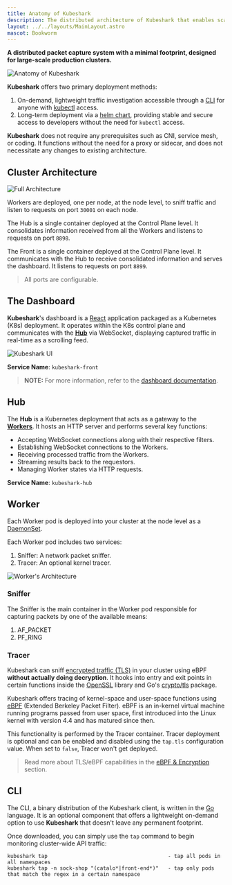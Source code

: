 ```yaml
---
title: Anatomy of Kubeshark
description: The distributed architecture of Kubeshark that enables scalable network traffic capture, explained with diagrams.
layout: ../../layouts/MainLayout.astro
mascot: Bookworm
---
```


**A distributed packet capture system with a minimal footprint, designed for large-scale production clusters.**

![Anatomy of **Kubeshark**](/diagram.png)

**Kubeshark** offers two primary deployment methods:

1. On-demand, lightweight traffic investigation accessible through a [CLI](/en/install#cli) for anyone with [kubectl](https://kubernetes.io/docs/reference/kubectl/) access.
2. Long-term deployment via a [helm chart](/en/install#helm), providing stable and secure access to developers without the need for `kubectl` access.

**Kubeshark** does not require any prerequisites such as CNI, service mesh, or coding. It functions without the need for a proxy or sidecar, and does not necessitate any changes to existing architecture.

## Cluster Architecture

![Full Architecture](/full-architecture.png)

Workers are deployed, one per node, at the node level, to sniff traffic and listen to requests on port `30001` on each node.

The Hub is a single container deployed at the Control Plane level. It consolidates information received from all the Workers and listens to requests on port `8898`.

The Front is a single container deployed at the Control Plane level. It communicates with the Hub to receive consolidated information and serves the dashboard. It listens to requests on port `8899`.

> All ports are configurable.

## The Dashboard

**Kubeshark**'s dashboard is a [React](https://reactjs.org/) application packaged as a Kubernetes (K8s) deployment. It operates within the K8s control plane and communicates with the [**Hub**](#hub) via WebSocket, displaying captured traffic in real-time as a scrolling feed.

![Kubeshark UI](/kubeshark-ui.png)

**Service Name**: `kubeshark-front`

> **NOTE:** For more information, refer to the [dashboard documentation](/en/ui).

## Hub

The **Hub** is a Kubernetes deployment that acts as a gateway to the [**Workers**](#worker). It hosts an HTTP server and performs several key functions:

- Accepting WebSocket connections along with their respective filters.
- Establishing WebSocket connections to the Workers.
- Receiving processed traffic from the Workers.
- Streaming results back to the requestors.
- Managing Worker states via HTTP requests.

**Service Name**: `kubeshark-hub`

## Worker

Each Worker pod is deployed into your cluster at the node level as a [DaemonSet](https://kubernetes.io/docs/concepts/workloads/controllers/daemonset/).

Each Worker pod includes two services:

1. Sniffer: A network packet sniffer.
2. Tracer: An optional kernel tracer.

![Worker's Architecture](/worker-architecture.png)

### Sniffer

The Sniffer is the main container in the Worker pod responsible for capturing packets by one of the available means:
1. AF_PACKET
2. PF_RING

### Tracer

Kubeshark can sniff [encrypted traffic (TLS)](https://en.wikipedia.org/wiki/Transport_Layer_Security) in your cluster using eBPF **without actually doing decryption**. It hooks into entry and exit points in certain functions inside the [OpenSSL](https://www.openssl.org/) library and Go's [crypto/tls](https://pkg.go.dev/crypto/tls) package.

Kubeshark offers tracing of kernel-space and user-space functions using [eBPF](https://prototype-kernel.readthedocs.io/en/latest/bpf/) (Extended Berkeley Packet Filter). eBPF is an in-kernel virtual machine running programs passed from user space, first introduced into the Linux kernel with version 4.4 and has matured since then.

This functionality is performed by the Tracer container. Tracer deployment is optional and can be enabled and disabled using the `tap.tls` configuration value. When set to `false`, Tracer won't get deployed.

> Read more about TLS/eBPF capabilities in the [eBPF & Encryption](/en/encrypted_traffic) section.

## CLI

The CLI, a binary distribution of the Kubeshark client, is written in the [Go](https://go.dev/) language. It is an optional component that offers a lightweight on-demand option to use **Kubeshark** that doesn't leave any permanent footprint.

Once downloaded, you can simply use the `tap` command to begin monitoring cluster-wide API traffic:

```shell
kubeshark tap                                       - tap all pods in all namespaces
kubeshark tap -n sock-shop "(catalo*|front-end*)"   - tap only pods that match the regex in a certain namespace
```
